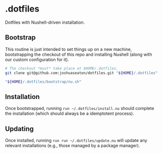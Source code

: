 # .dotfiles

Dotfiles with Nushell-driven installation.

## Bootstrap

This routine is just intended to set things up on a new machine, bootstrapping
the checkout of this repo and installing Nushell (along with our custom
configuration for it).

```sh
# The checkout *must* take place at $HOME/.dotfiles.
git clone git@github.com:joshuaseaton/dotfiles.git "${HOME}/.dotfiles"

"${HOME}/.dotfiles/bootstrap/nu.sh"
```

## Installation

Once bootstrapped, running `run ~/.dotfiles/install.nu` should complete
the installation (which should always be a idemptotent process).

## Updating

Once installed, running `run run ~/.dotfiles/update.nu` will update any
relevant installations (e.g., those managed by a package manager).
